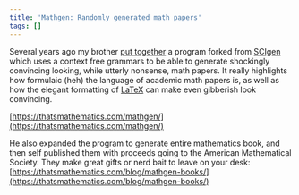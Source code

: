 ```yaml
---
title: 'Mathgen: Randomly generated math papers'
tags: []
---
```

Several years ago my brother [put together](https://github.com/neldredge/mathgen) a program forked from [SCIgen](https://pdos.csail.mit.edu/archive/scigen/) which uses a context free grammars to be able to generate shockingly convincing looking, while utterly nonsense, math papers. It really highlights how formulaic (heh) the language of academic math papers is, as well as how the elegant formatting of [LaTeX](https://www.latex-project.org/) can make even gibberish look convincing.


[https://thatsmathematics.com/mathgen/](https://thatsmathematics.com/mathgen/)


He also expanded the program to generate entire mathematics book, and then self published them with proceeds going to the American Mathematical Society. They make great gifts or nerd bait to leave on your desk: [https://thatsmathematics.com/blog/mathgen-books/](https://thatsmathematics.com/blog/mathgen-books/)

